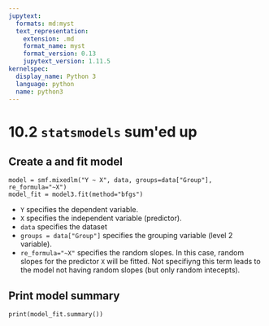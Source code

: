 ```yaml
---
jupytext:
  formats: md:myst
  text_representation:
    extension: .md
    format_name: myst
    format_version: 0.13
    jupytext_version: 1.11.5
kernelspec:
  display_name: Python 3
  language: python
  name: python3
---
```



# 10.2 `statsmodels` sum'ed up

## Create a and fit model

```{code-cell}
model = smf.mixedlm("Y ~ X", data, groups=data["Group"], re_formula="~X")
model_fit = model3.fit(method="bfgs")
```
- `Y` specifies the dependent variable.
- `X` specifies the independent variable (predictor).
- `data` specifies the dataset
- `groups = data["Group"]` specifies the grouping variable (level 2 variable).
- `re_formula="~X"` specifies the random slopes. In this case, random slopes for the predictor `X` will be fitted. Not specifiyng this term leads to the model not having random slopes (but only random intecepts).

## Print model summary 

```{code-cell}
print(model_fit.summary())
```



